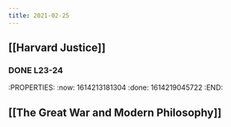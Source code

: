 ```yaml
---
title: 2021-02-25
---
```


## [[Harvard Justice]]
### DONE L23-24
:PROPERTIES:
:now: 1614213181304
:done: 1614219045722
:END:
## [[The Great War and Modern Philosophy]]
###
